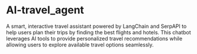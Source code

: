 # AI-travel_agent
A smart, interactive travel assistant powered by LangChain and SerpAPI to help users plan their trips by finding the best flights and hotels. This chatbot leverages AI tools to provide personalized travel recommendations while allowing users to explore available travel options seamlessly.
